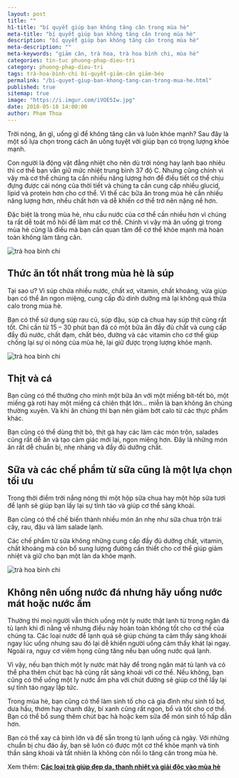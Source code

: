 ```yaml
---
layout: post
title: ""
h1-title: "bí quyết giúp bạn không tăng cân trong mùa hè"
meta-title: "bí quyết giúp bạn không tăng cân trong mùa hè"
description: "bí quyết giúp bạn không tăng cân trong mùa hè"
meta-description: ""
meta-keywords: "giảm cân, trà hoa, trà hoa bình chi, mùa hè"
categories: tin-tuc phuong-phap-dieu-tri
category: phuong-phap-dieu-tri
tags: trà-hoa-bình-chi bí-quyết-giảm-cân giảm-béo
permalink: "/bi-quyet-giup-ban-khong-tang-can-trong-mua-he.html"
published: true
sitemap: true
image: "https://i.imgur.com/iVOE5Iw.jpg"
date: 2018-05-18 14:00:00
author: Phạm Thoa 
---
```


Trời nóng, ăn gì, uống gì để không tăng cân và luôn khỏe mạnh? Sau đây là một số lựa chọn trong cách ăn uống tuyệt vời giúp bạn có trọng lượng khỏe mạnh.

Con người là động vật đẳng nhiệt cho nên dù trời nóng hay lạnh bao nhiêu thì cơ thể bạn vẫn giữ mức nhiệt trung bình 37 độ C. Nhưng cũng chính vì vậy mà cơ thể chúng ta cần nhiều năng lượng hơn để điều tiết cơ thể chịu đựng được cái nóng của thời tiết và chúng ta cần cung cấp nhiều glucid, lipid và protein hơn cho cơ thể. Vì thế các bữa ăn trong mùa hè cần nhiều năng lượng hơn, nhều chất hơn và dễ khiến cơ thể trở nên nặng nề hơn.

Đặc biệt là trong mùa hè, nhu cầu nước của cơ thể cần nhiều hơn vì chúng ta rất dễ toát mồ hôi để làm mát cơ thể. Chính vì vậy mà ăn uống gì trong mùa hè cũng là điều mà bạn cần quan tâm để cơ thể khỏe mạnh mà hoàn toàn không làm tăng cân.

<img src="https://i.imgur.com/XeetYKq.jpg" alt="trà hoa bình chi" class="responsive-img lazy">

## Thức ăn tốt nhất trong mùa hè là súp

Tại sao ư? Vì súp chứa nhiều nước, chất xơ, vitamin, chất khoáng, vừa giúp bạn có thể ăn ngon miệng, cung cấp đủ dinh dưỡng mà lại không quá thừa calo trong mùa hè.

Bạn có thể sử dụng súp rau củ, súp đậu, súp cà chua hay súp thịt cũng rất tốt. Chỉ cần từ 15 – 30 phút bạn đã có một bữa ăn đầy đủ chất và cung cấp đầy đủ nước, chất đạm, chất béo, đường và các vitamin cho cơ thể giúp chống lại sự oi nóng của mùa hè, lại giữ được trọng lượng khỏe mạnh. 

<img src="https://i.imgur.com/hITgifL.jpg" alt="trà hoa bình chi" class="responsive-img lazy">

## Thịt và cá

Bạn cũng có thể thưởng cho mình một bữa ăn với một miếng bít-tết bò, một miếng gà roti hay một miếng cá chiên thật lớn… miễn là bạn không ăn chúng thường xuyên. Và khi ăn chúng thì bạn nên giảm bớt calo từ các thực phẩm khác.

Bạn cũng có thể dùng thịt bò, thịt gà hay các làm các món trộn, salades cũng rất dễ ăn và tạo cảm giác mới lại, ngon miệng hơn. Đây là những món ăn rất dễ chuẩn bị, nhẹ nhàng và đầy đủ dưỡng chất.


## Sữa và các chế phẩm từ sữa cũng là một lựa chọn tối ưu

Trong thời điểm trời nắng nóng thì một hộp sữa chua hay một hộp sữa tươi để lạnh sẽ giúp bạn lấy lại sự tỉnh táo và giúp cơ thể sảng khoái. 

Bạn cũng có thể chế biến thành nhiều món ăn nhẹ như sữa chua trộn trái cây, rau, đậu và làm salade lạnh. 

Các chế phẩm từ sữa không những cung cấp đầy đủ dưỡng chất, vitamin, chất khoáng mà còn bổ sung lượng đường cần thiết cho cơ thể giúp giảm nhiệt và giữ cho bạn một làn da khỏe mạnh.

<img src="https://i.imgur.com/KGP3rvp.jpg" alt="trà hoa bình chi" class="responsive-img lazy">

## Không nên uống nước đá nhưng hãy uống nước mát hoặc nước ấm

Thường thì mọi người vẫn thích uống một ly nước thật lạnh từ trong ngăn đá tủ lạnh khi đi nằng về nhưng điều này hoàn toàn không tốt cho cơ thể của chúng ta. Các loại nước để lạnh quá sẽ giúp chúng ta cảm thấy sảng khoái ngay lúc uống nhưng sau đó lại dễ khiến người uống cảm thấy khát lại ngay. Ngoài ra, nguy cơ viêm họng cũng tăng nếu bạn uống nước quá lạnh.

Vì vậy, nếu bạn thích một ly nước mát hãy để trong ngăn mát tủ lạnh và có thể pha thêm chút bạc hà cũng rất sảng khoái với cơ thể. Nếu không, bạn cũng có thể uống một ly nước ấm pha với chút đường sẽ giúp cơ thể lấy lại sự tỉnh táo ngay lập tức.

Trong mùa hè, bạn cũng có thể làm sinh tố cho cả gia đình như sinh tố bơ, dưa hấu, thơm hay chanh dây, bí xanh cũng rất ngon, bổ và tốt cho cơ thể. Bạn có thể bổ sung thêm chút bạc hà hoặc kem sữa để món sinh tố hấp dẫn hơn. 

Bạn có thể xay cả bình lớn và để sẵn trong tủ lạnh uống cả ngày. Với những chuẩn bị chu đáo ấy, bạn sẽ luôn có được một cơ thể khỏe mạnh và tinh thần sảng khoái và tất nhiên là không còn nỗi lo tăng cân trong mùa hè.

Xem thêm: **[Các loại trà giúp đẹp da, thanh nhiệt và giải độc vào mùa hè](https://trahoa.net/tra-thanh-nhiet-giai-doc.html)**
